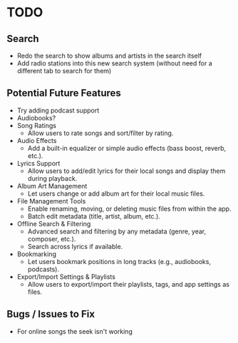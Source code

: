 # TODO

## Search
- Redo the search to show albums and artists in the search itself
- Add radio stations into this new search system (without need for a different tab to search for them)

## Potential Future Features
- Try adding podcast support
- Audiobooks?
- Song Ratings
  - Allow users to rate songs and sort/filter by rating.
- Audio Effects
  - Add a built-in equalizer or simple audio effects (bass boost, reverb, etc.).
- Lyrics Support
  - Allow users to add/edit lyrics for their local songs and display them during playback.
- Album Art Management
  - Let users change or add album art for their local music files.
- File Management Tools
  - Enable renaming, moving, or deleting music files from within the app.
  - Batch edit metadata (title, artist, album, etc.).
- Offline Search & Filtering
  - Advanced search and filtering by any metadata (genre, year, composer, etc.).
  - Search across lyrics if available.
- Bookmarking
  - Let users bookmark positions in long tracks (e.g., audiobooks, podcasts).
- Export/Import Settings & Playlists
  - Allow users to export/import their playlists, tags, and app settings as files.

## Bugs / Issues to Fix
- For online songs the seek isn't working